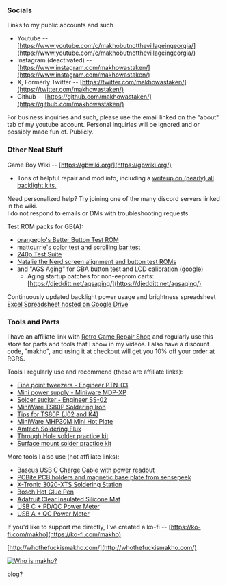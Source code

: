 ### Socials

Links to my public accounts and such

- Youtube -- [https://www.youtube.com/c/makhobutnotthevillageingeorgia/](https://www.youtube.com/c/makhobutnotthevillageingeorgia/)
- Instagram (deactivated) -- [https://www.instagram.com/makhowastaken/](https://www.instagram.com/makhowastaken/)
- X, Formerly Twitter -- [https://twitter.com/makhowastaken/](https://twitter.com/makhowastaken/)
- Github -- [https://github.com/makhowastaken/](https://github.com/makhowastaken/)

For business inquiries and such, please use the email linked on the "about" tab of my youtube account. Personal inquiries will be ignored and or possibly made fun of. Publicly. 

### Other Neat Stuff

Game Boy Wiki -- [https://gbwiki.org/](https://gbwiki.org/) 

- Tons of helpful repair and mod info, including a [writeup on (nearly) all backlight kits.](https://gbwiki.org/en/other/backlightmods) 

Need personalized help? Try joining one of the many discord servers linked in the wiki.  
I do not respond to emails or DMs with troubleshooting requests. 

Test ROM packs for GB(A): 
- [orangeglo's Better Button Test ROM](https://github.com/orangeglo/better-button-test)
- [mattcurrie's color test and scrolling bar test](https://mattcurrie.com/gb-lcd-tests.zip) 
- [240p Test Suite](https://github.com/pinobatch/240p-test-mini)
- [Natalie the Nerd screen alignment and button test ROMs](https://www.nataliethenerd.com/post/free-dl-gb-gbc-gba-screen-installation-guide)
- and "AGS Aging" for GBA button test and LCD calibration ([google](https://lmgtfy.app/?q=ags+aging+rom+tcrf))
    - Aging startup patches for non-eeprom carts: [https://djedditt.net/agsaging/](https://djedditt.net/agsaging/)

Continuously updated backlight power usage and brightness spreadsheet [Excel Spreadsheet hosted on Google Drive](https://drive.google.com/open?id=1wUsJ2jZkEBOzhegrN-tVGW7wCkuIf6Bi)

### Tools and Parts

I have an affiliate link with [Retro Game Repair Shop](https://retrogamerepairshop.com/?ref=1in532q43k) and regularly use this store for parts and tools that I show in my videos. I also have a discount code, "makho", and using it at checkout will get you 10% off your order at RGRS. 

Tools I regularly use and recommend (these are affiliate links): 

- [Fine point tweezers - Engineer PTN-03](https://retrogamerepairshop.com/products/ptn-01-03-titanium-tweezers-series?ref=1in532q43k)
- [Mini power supply - Miniware MDP-XP](https://retrogamerepairshop.com/products/mdp-xp-mini-digital-programmable-power-supply-set-with-30v-5a-90w-2-4g-wireless-connection-2-8-inch-tft-screen?ref=1in532q43k)
- [Solder sucker - Engineer SS-02](https://retrogamerepairshop.com/collections/soldering/products/engineer-ss-02-solder-sucker?ref=1in532q43k)
- [MiniWare TS80P Soldering Iron](https://retrogamerepairshop.com/collections/soldering/products/miniware-ts80p-more-set-kit-smart-portable-digital-soldering-iron-type-c-plug?ref=1in532q43k)
- [Tips for TS80P (J02 and K4)](https://retrogamerepairshop.com/collections/soldering/products/ts80-ts80p-soldering-iron-tips?ref=1in532q43k)
- [MiniWare MHP30M Mini Hot Plate](https://retrogamerepairshop.com/products/miniware-mhp30m-mini-hot-plate-soldering-preheating-station-preheater-multi-intelligent-modes-with-built-in-oled-display-60w-30x30mm-power-supply?ref=1in532q43k)
- [Amtech Soldering Flux](https://retrogamerepairshop.com/collections/soldering/products/no-clean-tacky-solder-flux-syringe-kit-nc-559-v2-tf-10cc?ref=1in532q43k)
- [Through Hole solder practice kit](https://retrogamerepairshop.com/collections/soldering/products/rotating-windmill-red-led-flashing-light-diy-kit-with-pcb-adjustable-speed-for-soldering-kit-practice-learning-electronics?ref=1in532q43k)
- [Surface mount solder practice kit](https://retrogamerepairshop.com/collections/soldering/products/solder-practice-skill-kit-training-board-smd-led?ref=1in532q43k)

More tools I also use (not affiliate links):

- [Baseus USB C Charge Cable with power readout](https://www.aliexpress.com/item/3256802765608582.html)
- [PCBite PCB holders and magnetic base plate from sensepeek](https://sensepeek.com/pcbite-kit-large-base-plate)
- [X-Tronic 3020-XTS Soldering Station](https://xtronicusa.com/X-Tronic-Model-3020-XTS-LED-Display-Soldering-Station-p74220205)
- [Bosch Hot Glue Pen](https://www.ebay.com/itm/231374482180)
- [Adafruit Clear Insulated Silicone Mat](https://www.arrow.com/en/products/3536/adafruit-industries)
- [USB C + PD/QC Power Meter](https://www.amazon.com/gp/product/B07D316FHM/)
- [USB A + QC Power Meter](https://www.amazon.com/gp/product/B07FMQZVW2/)

If you'd like to support me directly, I've created a ko-fi -- [https://ko-fi.com/makho](https://ko-fi.com/makho)

[http://whothefuckismakho.com/](http://whothefuckismakho.com/)

[![Who is makho?](https://img.youtube.com/vi/VHckZOtmsio/0.jpg)](https://www.youtube.com/watch?v=VHckZOtmsio)

[blog?](blag)
